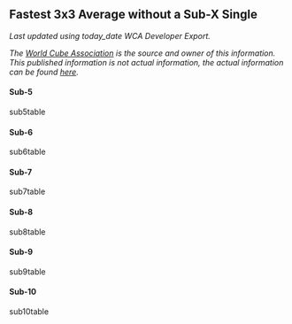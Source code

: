 ## Fastest 3x3 Average without a Sub-X Single

*Last updated using today_date WCA Developer Export.*

*The [World Cube Association](https://www.worldcubeassociation.org) is the source and owner of this information. This published information is not actual information, the actual information can be found [here](https://www.worldcubeassociation.org/results).*

#### Sub-5

sub5table

#### Sub-6

sub6table

#### Sub-7

sub7table

#### Sub-8

sub8table

#### Sub-9

sub9table

#### Sub-10

sub10table

